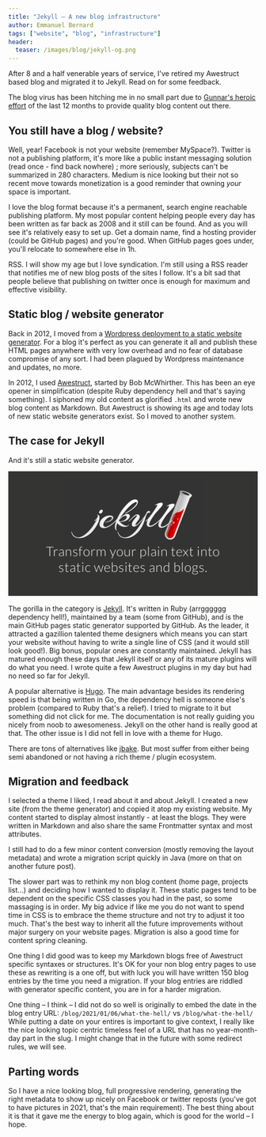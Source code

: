 ```yaml
---
title: "Jekyll – A new blog infrastructure"
author: Emmanuel Bernard
tags: ["website", "blog", "infrastructure"]
header:
  teaser: /images/blog/jekyll-og.png
---
```

After 8 and a half venerable years of service, I've retired my Awestruct based blog and migrated it to Jekyll.
Read on for some feedback.

The blog virus has been hitching me in no small part due to [Gunnar's heroic effort](https://www.morling.dev/) of the last 12 months to provide quality blog content out there.

## You still have a blog / website?

Well, year!
Facebook is not your website (remember MySpace?).
Twitter is not a publishing platform, it's more like a public instant messaging solution (read once - find back nowhere) ; more seriously, subjects can't be summarized in 280 characters.
Medium is nice looking but their not so recent move towards monetization is a good reminder that owning _your_ space is important.

I love the blog format because it's a permanent, search engine reachable publishing platform.
My most popular content helping people every day has been written as far back as 2008 and it still can be found.
And as you will see it's relatively easy to set up.
Get a domain name, find a hosting provider (could be GitHub pages) and you're good.
When GitHub pages goes under, you'll relocate to somewhere else in 1h.

RSS. I will show my age but I love syndication.
I'm still using a RSS reader that notifies me of new blog posts of the sites I follow.
It's a bit sad that people believe that publishing on twitter once is enough for maximum and effective visibility.

## Static blog / website generator

Back in 2012, I moved from a [Wordpress deployment to a static website generator](/blog/2012/06/14/migrating-a-wordpress-blog-to-awestruct/).
For a blog it's perfect as you can generate it all and publish these HTML pages anywhere with very low overhead and no fear of database compromise of any sort.
I had been plagued by Wordpress maintenance and updates, no more.

In 2012, I used [Awestruct](http://www.awestruct.org/), started by Bob McWhirther.
This has been an eye opener in simplification (despite Ruby dependency hell and that's saying something).
I siphoned my old content as glorified `.html` and wrote new blog content as Markdown.
But Awestruct is showing its age and today lots of new static website generators exist.
So I moved to another system.

## The case for Jekyll

And it's still a static website generator.

![Jekyll logo](/images/blog/jekyll-og.png)

The gorilla in the category is [Jekyll](https://jekyllrb.com/).
It's written in Ruby (arrgggggg dependency hell!), maintained by a team (some from GitHub), and is the main GitHub pages static generator supported by GitHub.
As the leader, it attracted a gazillion talented theme designers which means you can start your website without having to write a single line of CSS (and it would still look good!).
Big bonus, popular ones are constantly maintained.
Jekyll has matured enough these days that Jekyll itself or any of its mature plugins will do what you need.
I wrote quite a few Awestruct plugins in my day but had no need so far for Jekyll.

A popular alternative is [Hugo](https://gohugo.io/).
The main advantage besides its rendering speed is that being written in Go, the dependency hell is someone else's problem (compared to Ruby that's a relief).
I tried to migrate to it but something did not click for me.
The documentation is not really guiding you nicely from noob to awesomeness.
Jekyll on the other hand is really good at that.
The other issue is I did not fell in love with a theme for Hugo.

There are tons of alternatives like [jbake](https://jbake.org/).
But most suffer from either being semi abandoned or not having a rich theme / plugin ecosystem.

## Migration and feedback

I selected a theme I liked, I read about it and about Jekyll.
I created a new site (from the theme generator) and copied it atop my existing website.
My content started to display almost instantly - at least the blogs.
They were written in Markdown and also share the same Frontmatter syntax and most attributes.

I still had to do a few minor content conversion (mostly removing the layout metadata) and wrote a migration script quickly in Java (more on that on another future post).

The slower part was to rethink my non blog content (home page, projects list...) and deciding how I wanted to display it.
These static pages tend to be dependent on the specific CSS classes you had in the past, so some massaging is in order.
My big advice if like me you do not want to spend time in CSS is to embrace the theme structure and not try to adjust it too much.
That's the best way to inherit all the future improvements without major surgery on your website pages.
Migration is also a good time for content spring cleaning.

One thing I did good was to keep my Markdown blogs free of Awestruct specific syntaxes or structures.
It's OK for your non blog entry pages to use these as rewriting is a one off, but with luck you will have written 150 blog entries by the time you need a migration.
If your blog entries are riddled with generator specific content, you are in for a harder migration.

One thing – I think – I did not do so well is originally to embed the date in the blog entry URL: `/blog/2021/01/06/what-the-hell/` vs `/blog/what-the-hell/`
While putting a date on your entires is important to give context, I really like the nice looking topic centric timeless feel of a URL that has no year-month-day part in the slug.
I might change that in the future with some redirect rules, we will see.

## Parting words

So I have a nice looking blog, full progressive rendering, generating the right metadata to show up nicely on Facebook or twitter reposts (you've got to have pictures in 2021, that's the main requirement).
The best thing about it is that it gave me the energy to blog again, which is good for the world – I hope.
